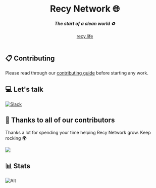 <div align="center">
    <h1 align="center">Recy Network 🌐</h1>
    <h5>The start of a clean world ♻️</h5>
</div>

<div align="center">
  <a href="https://www.recy.life">recy.life</a>
</div>
<br/>

## 📋 Contributing

Please read through our [contributing guide](./CONTRIBUTING.md) before starting any work.

## 💻 Let's talk
[![Slack](https://img.shields.io/badge/Slack-4A154B?style=for-the-badge&logo=slack&logoColor=white)](https://join.slack.com/t/detrash/shared_invite/zt-2uct9pqn5-hk3w0aL0Aadt9abYqPH8qQ)

## 💪 Thanks to all of our contributors

Thanks a lot for spending your time helping Recy Network grow. Keep rocking 🌍

<a href="https://github.com/detrash/detrash/graphs/contributors">
  <img src="https://contrib.rocks/image?repo=detrash/recy-network" />
</a>

## 📊 Stats

![Alt](https://repobeats.axiom.co/api/embed/ebec7ce2bf55bc4427473ee03683d4e6c24d11b5.svg "Repobeats analytics image")

